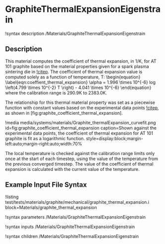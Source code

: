 # GraphiteThermalExpansionEigenstrain

!syntax description /Materials/GraphiteThermalExpansionEigenstrain

## Description

This material computes the coefficient of thermal expansion, in 1/K, for AT 101
graphite based on the material properties given for a spark plasma
sintering die in [!citep](cincotti2007sps). The coefficient of thermal expansion
value is computed solely as a function of temperature, T:
\begin{equation}
  \label{eqn:coeffient_thermal_expansion}
  \alpha = 1.996 \times 10^{-6} log \left(4.799 \times 10^{-2} T \right) - 4.041 \times 10^{-6}
\end{equation}
where the calibration range is 290.9K to 2383.0K.

The relationship for this thermal material property was set as a piecewise
function with constant values based on the experimental data points
[!citep](cincotti2007sps), as shown in [fig:graphite_coefficient_thermal_expansion].

!media media/systems/materials/Graphite_thermalExpansion_curvefit.png
    id=fig:graphite_coefficient_thermal_expansion
    caption=Shown against the experimental data points, the coefficient of thermal expansion for AT 101 graphite is fit as a logarithmic function.
    style=display:block;margin-left:auto;margin-right:auto;width:70%


The local temperature is checked against the calibration range limits only once
at the start of each timestep, using the value of the temperature from the
previous converged timestep. The value of the coefficient of thermal expansion
is calculated with the current value of the temperature.

## Example Input File Syntax

!listing test/tests/materials/graphite/mechanical/graphite_thermal_expansion.i block=Materials/graphite_thermal_expansion


!syntax parameters /Materials/GraphiteThermalExpansionEigenstrain

!syntax inputs /Materials/GraphiteThermalExpansionEigenstrain

!syntax children /Materials/GraphiteThermalExpansionEigenstrain
